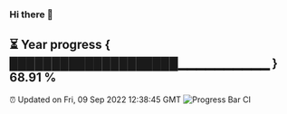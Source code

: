 ### Hi there 👋
⏳ Year progress { ████████████████████▁▁▁▁▁▁▁▁▁▁ } 68.91 %
---
⏰ Updated on Fri, 09 Sep 2022 12:38:45 GMT
![Progress Bar CI](https://github.com/liununu/liununu/workflows/Progress%20Bar%20CI/badge.svg)

